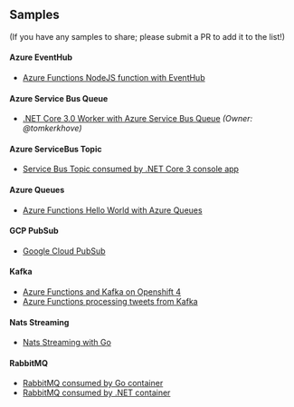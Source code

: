 ## Samples 
(If you have any samples to share; please submit a PR to add it to the list!)

#### Azure EventHub
* [Azure Functions NodeJS function with EventHub](https://github.com/kedacore/sample-javascript-eventhub-azure-function)

#### Azure Service Bus Queue
* [.NET Core 3.0 Worker with Azure Service Bus Queue](https://github.com/kedacore/sample-dotnet-worker-servicebus-queue) *(Owner: @tomkerkhove)*

#### Azure ServiceBus Topic
* [Service Bus Topic consumed by .NET Core 3 console app](https://github.com/felipecruz91/sample-dotnet-consumer-servicebus-topic)

#### Azure Queues
* [Azure Functions Hello World with Azure Queues](https://github.com/kedacore/sample-hello-world-azure-functions)

#### GCP PubSub
* [Google Cloud PubSub](https://github.com/kedacore/sample-go-gcppubsub)

#### Kafka
* [Azure Functions and Kafka on Openshift 4](https://github.com/kedacore/keda/wiki/Using-Keda-and-Azure-Functions-on-Openshift-4)
* [Azure Functions processing tweets from Kafka](https://github.com/kedacore/sample-typescript-kafka-azure-function)

#### Nats Streaming
* [Nats Streaming with Go](https://github.com/balchua/gonuts)
  
#### RabbitMQ
* [RabbitMQ consumed by Go container](https://github.com/kedacore/sample-go-rabbitmq)
* [RabbitMQ consumed by .NET container](https://github.com/NileshGule/pd-tech-fest-2019#prerequisites)
